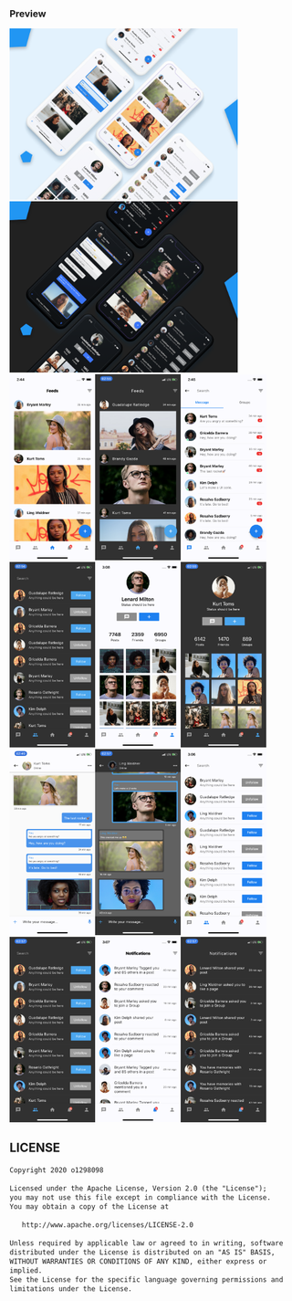 ### Preview

<img src="./ss/1.png" width="400"><img src="./ss/2.png" width="400"><img src="./ss/3.png" width="150"><img src="./ss/4.png" width="150"><img src="./ss/5.png" width="150"><img src="./ss/6.png" width="150"><img src="./ss/7.png" width="150"><img src="./ss/8.png" width="150"><img src="./ss/9.png" width="150"><img src="./ss/10.png" width="150"><img src="./ss/11.png" width="150"><img src="./ss/12.png" width="150"><img src="./ss/13.png" width="150"><img src="./ss/14.png" width="150">

## LICENSE

    Copyright 2020 o1298098

    Licensed under the Apache License, Version 2.0 (the "License");
    you may not use this file except in compliance with the License.
    You may obtain a copy of the License at

       http://www.apache.org/licenses/LICENSE-2.0

    Unless required by applicable law or agreed to in writing, software
    distributed under the License is distributed on an "AS IS" BASIS,
    WITHOUT WARRANTIES OR CONDITIONS OF ANY KIND, either express or implied.
    See the License for the specific language governing permissions and
    limitations under the License.


